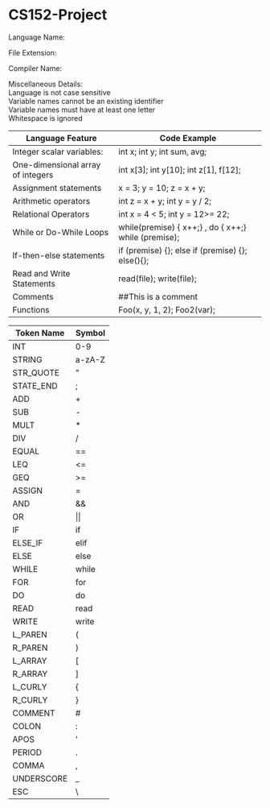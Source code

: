 # CS152-Project

Language Name: 

File Extension:

Compiler Name:

Miscellaneous Details: <br>
Language is not case sensitive <br>
Variable names cannot be an existing identifier <br>
Variable names must have at least one letter <br>
Whitespace is ignored 


| Language Feature | Code Example |
|---|---|
| Integer scalar variables: | int x; int y; int sum, avg;
| One-dimensional array of integers | int x[3]; int y[10]; int z[1], f[12];
| Assignment statements | x = 3; y = 10; z = x + y;
| Arithmetic operators | int z = x + y; int y = y / 2;
| Relational Operators | int x = 4 < 5; int y = 12>= 22;
| While or Do-While Loops | while(premise) { x++;} , do { x++;} while (premise);
| If-then-else statements | if (premise) {}; else if (premise) {}; else(){};
| Read and Write Statements | read(file); write(file); 
| Comments | ##This is a comment
| Functions | Foo(x, y, 1, 2); Foo2(var);

| Token Name | Symbol |
|---|---|
| INT | 0-9 |
| STRING | a-zA-Z |
| STR_QUOTE | " |
| STATE_END | ; |
| ADD | + |
| SUB | - |
| MULT | * |
| DIV | / |
| EQUAL | == |
| LEQ | <= |
| GEQ | >= |
| ASSIGN | = |
| AND | && |
| OR | \|\| |
| IF | if |
| ELSE_IF | elif |
| ELSE | else |
| WHILE | while |
| FOR | for |
| DO | do |
| READ | read |
| WRITE | write |
| L_PAREN | ( |
| R_PAREN | ) |
| L_ARRAY | [ |
| R_ARRAY | ] |
| L_CURLY | { |
| R_CURLY | } |
| COMMENT | # |
| COLON | : |
| APOS | ' |
| PERIOD | . |
| COMMA | , |
| UNDERSCORE | _ |
| ESC | \ |


